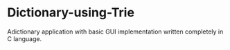 # Dictionary-using-Trie
Adictionary application with basic GUI implementation written completely in C language. 
